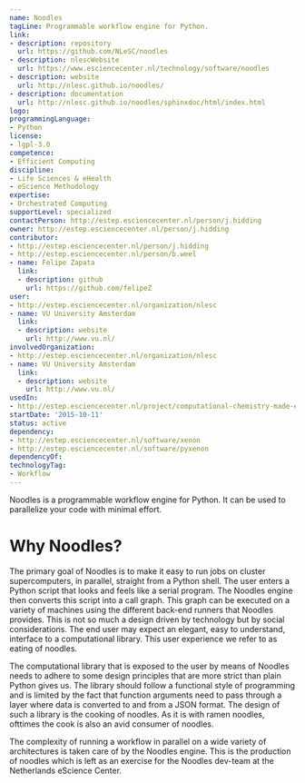 ```yaml
---
name: Noodles
tagLine: Programmable workflow engine for Python.
link:
- description: repository
  url: https://github.com/NLeSC/noodles
- description: nlescWebsite
  url: https://www.esciencecenter.nl/technology/software/noodles
- description: website
  url: http://nlesc.github.io/noodles/
- description: documentation
  url: http://nlesc.github.io/noodles/sphinxdoc/html/index.html
logo: 
programmingLanguage: 
- Python
license: 
- lgpl-3.0
competence:
- Efficient Computing
discipline:
- Life Sciences & eHealth
- eScience Methodology
expertise:
- Orchestrated Computing
supportLevel: specialized
contactPerson: http://estep.esciencecenter.nl/person/j.hidding
owner: http://estep.esciencecenter.nl/person/j.hidding
contributor:
- http://estep.esciencecenter.nl/person/j.hidding
- http://estep.esciencecenter.nl/person/b.weel
- name: Felipe Zapata
  link:
  - description: github
    url: https://github.com/felipeZ
user:
- http://estep.esciencecenter.nl/organization/nlesc
- name: VU University Amsterdam
  link:
  - description: website
    url: http://www.vu.nl/
involvedOrganization:
- http://estep.esciencecenter.nl/organization/nlesc
- name: VU University Amsterdam
  link:
  - description: website
    url: http://www.vu.nl/
usedIn:
- http://estep.esciencecenter.nl/project/computational-chemistry-made-easy
startDate: '2015-10-11'
status: active
dependency:
- http://estep.esciencecenter.nl/software/xenon
- http://estep.esciencecenter.nl/software/pyxenon
dependencyOf:
technologyTag:
- Workflow
---
```

Noodles is a programmable workflow engine for Python. It can be used to parallelize your code with minimal effort.

# Why Noodles?

The primary goal of Noodles is to make it easy to run jobs on cluster supercomputers, in parallel, straight from a Python shell. The user enters a Python script that looks and feels like a serial program. The Noodles engine then converts this script into a call graph. This graph can be executed on a variety of machines using the different back-end runners that Noodles provides. This is not so much a design driven by technology but by social considerations. The end user may expect an elegant, easy to understand, interface to a computational library. This user experience we refer to as eating of noodles.

The computational library that is exposed to the user by means of Noodles needs to adhere to some design principles that are more strict than plain Python gives us. The library should follow a functional style of programming and is limited by the fact that function arguments need to pass through a layer where data is converted to and from a JSON format. The design of such a library is the cooking of noodles. As it is with ramen noodles, ofttimes the cook is also an avid consumer of noodles.

The complexity of running a workflow in parallel on a wide variety of architectures is taken care of by the Noodles engine. This is the production of noodles which is left as an exercise for the Noodles dev-team at the Netherlands eScience Center.

